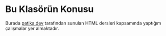 # Bu Klasörün Konusu
Burada [patika.dev](https://www.patika.dev) tarafından sunulan HTML dersleri kapsamında yaptığım çalışmalar yer almaktadır.